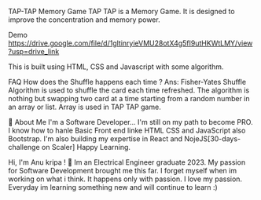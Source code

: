TAP-TAP Memory Game
TAP TAP is a Memory Game. It is designed to improve the concentration and memory power.

Demo
https://drive.google.com/file/d/1gltinryieVMU28otX4g5fI9utHKWtLMY/view?usp=drive_link

This is built using HTML, CSS and Javascript with some algorithm.

FAQ
How does the Shuffle happens each time ?
Ans: Fisher-Yates Shuffle Algorithm is used to shuffle the card each time refreshed. The algorithm is nothing but swapping two card at a time starting from a random number in an array or list. Array is used in TAP TAP game.

🚀 About Me
I'm a Software Developer... I'm still on my path to become PRO. I know how to hanle Basic Front end linke HTML CSS and JavaScript also Bootstrap. I'm also building my expertise in React and NojeJS[30-days-challenge on Scaler] Happy Learning.

Hi, I'm Anu kripa ! 👋
Im an Electrical Engineer graduate 2023. My passion for Software Development brought me this far. I forget myself when im working on what i think. It happens only with passion. I love my passion. Everyday im learning something new and will continue to learn :)
  
